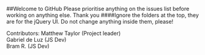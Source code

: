 ##Welcome to GitHub
Please prioritise anything on the issues list before working on anything else. Thank you
####Ignore the folders at the top, they are for the jQuery UI. Do not change anything inside them, please!

Contributors:
Matthew Taylor (Project leader)  
Gabriel de Luz (JS Dev)  
Bram R. (JS Dev)


